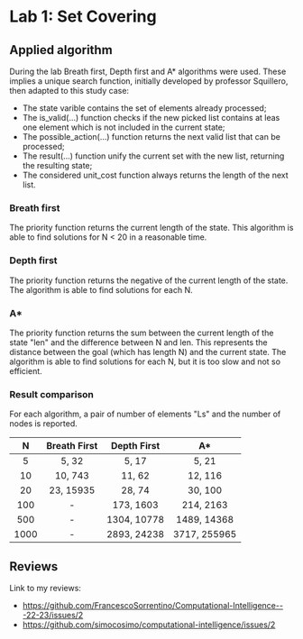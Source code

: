# Lab 1: Set Covering

## Applied algorithm

During the lab Breath first, Depth first and A* algorithms were used.
These implies a unique search function, initially developed by professor Squillero, then adapted to this study case:
 - The state varible contains the set of elements already processed;
 - The is_valid(...) function checks if the new picked list contains at leas one element which is not included in the current state;
 - The possible_action(...) function returns the next valid list that can be processed;
 - The result(...) function unify the current set with the new list, returning the resulting state;
 - The considered unit_cost function always returns the length of the next list.

### Breath first

The priority function returns the current length of the state.
This algorithm is able to find solutions for N < 20 in a reasonable time.

### Depth first

The priority function returns the negative of the current length of the state.
The algorithm is able to find solutions for each N.

### A*

The priority function returns the sum between the current length of the state "len" and the difference between N and len.
This represents the distance between the goal (which has length N) and the current state.
The algorithm is able to find solutions for each N, but it is too slow and not so efficient.

### Result comparison

For each algorithm, a pair of number of elements "Ls" and the number of nodes is reported.

| N    | Breath First | Depth First | A*           |
| :--: | :----------: | :---------: | :----------: |
| 5    | 5, 32        | 5, 17       | 5, 21        |
| 10   | 10, 743      | 11, 62      | 12, 116      |
| 20   | 23, 15935    | 28, 74      | 30, 100      |
| 100  | -            | 173, 1603   | 214, 2163    |
| 500  | -            | 1304, 10778 | 1489, 14368  |
| 1000 | -            | 2893, 24238 | 3717, 255965 |

## Reviews

Link to my reviews:
- https://github.com/FrancescoSorrentino/Computational-Intelligence---22-23/issues/2
- https://github.com/simocosimo/computational-intelligence/issues/2
